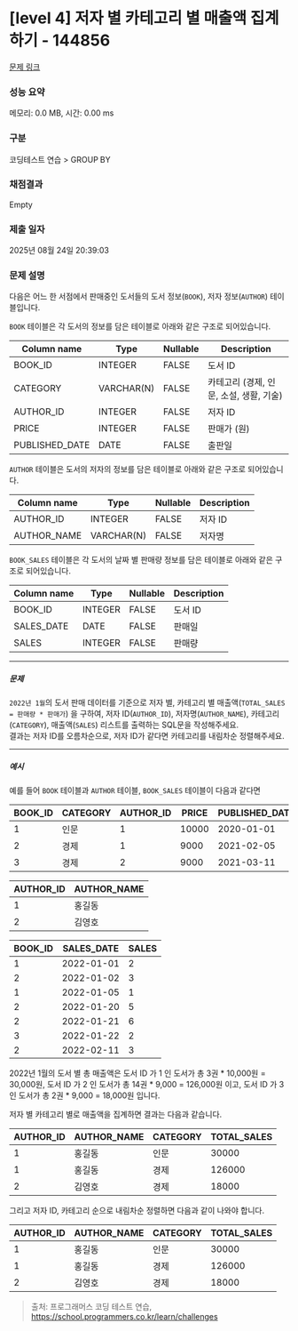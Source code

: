 # [level 4] 저자 별 카테고리 별 매출액 집계하기 - 144856 

[문제 링크](https://school.programmers.co.kr/learn/courses/30/lessons/144856) 

### 성능 요약

메모리: 0.0 MB, 시간: 0.00 ms

### 구분

코딩테스트 연습 > GROUP BY

### 채점결과

Empty

### 제출 일자

2025년 08월 24일 20:39:03

### 문제 설명

<p>다음은 어느 한 서점에서 판매중인 도서들의 도서 정보(<code>BOOK</code>), 저자 정보(<code>AUTHOR</code>) 테이블입니다.</p>

<p><code>BOOK</code> 테이블은 각 도서의 정보를 담은 테이블로 아래와 같은 구조로 되어있습니다.</p>
<table class="table">
        <thead><tr>
<th>Column name</th>
<th>Type</th>
<th>Nullable</th>
<th>Description</th>
</tr>
</thead>
        <tbody><tr>
<td>BOOK_ID</td>
<td>INTEGER</td>
<td>FALSE</td>
<td>도서 ID</td>
</tr>
<tr>
<td>CATEGORY</td>
<td>VARCHAR(N)</td>
<td>FALSE</td>
<td>카테고리 (경제, 인문, 소설, 생활, 기술)</td>
</tr>
<tr>
<td>AUTHOR_ID</td>
<td>INTEGER</td>
<td>FALSE</td>
<td>저자 ID</td>
</tr>
<tr>
<td>PRICE</td>
<td>INTEGER</td>
<td>FALSE</td>
<td>판매가 (원)</td>
</tr>
<tr>
<td>PUBLISHED_DATE</td>
<td>DATE</td>
<td>FALSE</td>
<td>출판일</td>
</tr>
</tbody>
      </table>
<p><code>AUTHOR</code> 테이블은 도서의 저자의 정보를 담은 테이블로 아래와 같은 구조로 되어있습니다.</p>
<table class="table">
        <thead><tr>
<th>Column name</th>
<th>Type</th>
<th>Nullable</th>
<th>Description</th>
</tr>
</thead>
        <tbody><tr>
<td>AUTHOR_ID</td>
<td>INTEGER</td>
<td>FALSE</td>
<td>저자 ID</td>
</tr>
<tr>
<td>AUTHOR_NAME</td>
<td>VARCHAR(N)</td>
<td>FALSE</td>
<td>저자명</td>
</tr>
</tbody>
      </table>
<p><code>BOOK_SALES</code> 테이블은 각 도서의 날짜 별 판매량 정보를 담은 테이블로 아래와 같은 구조로 되어있습니다.</p>
<table class="table">
        <thead><tr>
<th>Column name</th>
<th>Type</th>
<th>Nullable</th>
<th>Description</th>
</tr>
</thead>
        <tbody><tr>
<td>BOOK_ID</td>
<td>INTEGER</td>
<td>FALSE</td>
<td>도서 ID</td>
</tr>
<tr>
<td>SALES_DATE</td>
<td>DATE</td>
<td>FALSE</td>
<td>판매일</td>
</tr>
<tr>
<td>SALES</td>
<td>INTEGER</td>
<td>FALSE</td>
<td>판매량</td>
</tr>
</tbody>
      </table>
<hr>

<h5>문제</h5>

<p><code>2022년 1월</code>의 도서 판매 데이터를 기준으로 저자 별, 카테고리 별 매출액(<code>TOTAL_SALES = 판매량 * 판매가</code>) 을 구하여, 저자 ID(<code>AUTHOR_ID</code>), 저자명(<code>AUTHOR_NAME</code>), 카테고리(<code>CATEGORY</code>), 매출액(<code>SALES</code>) 리스트를 출력하는 SQL문을 작성해주세요. <br>
결과는 저자 ID를 오름차순으로, 저자 ID가 같다면 카테고리를 내림차순 정렬해주세요.</p>

<hr>

<h5>예시</h5>

<p>예를 들어 <code>BOOK</code> 테이블과 <code>AUTHOR</code> 테이블, <code>BOOK_SALES</code> 테이블이 다음과 같다면</p>
<table class="table">
        <thead><tr>
<th>BOOK_ID</th>
<th>CATEGORY</th>
<th>AUTHOR_ID</th>
<th>PRICE</th>
<th>PUBLISHED_DATE</th>
</tr>
</thead>
        <tbody><tr>
<td>1</td>
<td>인문</td>
<td>1</td>
<td>10000</td>
<td>2020-01-01</td>
</tr>
<tr>
<td>2</td>
<td>경제</td>
<td>1</td>
<td>9000</td>
<td>2021-02-05</td>
</tr>
<tr>
<td>3</td>
<td>경제</td>
<td>2</td>
<td>9000</td>
<td>2021-03-11</td>
</tr>
</tbody>
      </table><table class="table">
        <thead><tr>
<th>AUTHOR_ID</th>
<th>AUTHOR_NAME</th>
</tr>
</thead>
        <tbody><tr>
<td>1</td>
<td>홍길동</td>
</tr>
<tr>
<td>2</td>
<td>김영호</td>
</tr>
</tbody>
      </table><table class="table">
        <thead><tr>
<th>BOOK_ID</th>
<th>SALES_DATE</th>
<th>SALES</th>
</tr>
</thead>
        <tbody><tr>
<td>1</td>
<td>2022-01-01</td>
<td>2</td>
</tr>
<tr>
<td>2</td>
<td>2022-01-02</td>
<td>3</td>
</tr>
<tr>
<td>1</td>
<td>2022-01-05</td>
<td>1</td>
</tr>
<tr>
<td>2</td>
<td>2022-01-20</td>
<td>5</td>
</tr>
<tr>
<td>2</td>
<td>2022-01-21</td>
<td>6</td>
</tr>
<tr>
<td>3</td>
<td>2022-01-22</td>
<td>2</td>
</tr>
<tr>
<td>2</td>
<td>2022-02-11</td>
<td>3</td>
</tr>
</tbody>
      </table>
<p>2022년 1월의 도서 별 총 매출액은 도서 ID 가 1 인 도서가 총 3권 * 10,000원 = 30,000원, 도서 ID 가 2 인 도서가 총 14권 * 9,000 = 126,000원 이고, 도서 ID 가 3 인 도서가 총 2권 * 9,000 = 18,000원 입니다.</p>

<p>저자 별 카테고리 별로 매출액을 집계하면 결과는 다음과 같습니다.</p>
<table class="table">
        <thead><tr>
<th>AUTHOR_ID</th>
<th>AUTHOR_NAME</th>
<th>CATEGORY</th>
<th>TOTAL_SALES</th>
</tr>
</thead>
        <tbody><tr>
<td>1</td>
<td>홍길동</td>
<td>인문</td>
<td>30000</td>
</tr>
<tr>
<td>1</td>
<td>홍길동</td>
<td>경제</td>
<td>126000</td>
</tr>
<tr>
<td>2</td>
<td>김영호</td>
<td>경제</td>
<td>18000</td>
</tr>
</tbody>
      </table>
<p>그리고 저자 ID, 카테고리 순으로 내림차순 정렬하면 다음과 같이 나와야 합니다.</p>
<table class="table">
        <thead><tr>
<th>AUTHOR_ID</th>
<th>AUTHOR_NAME</th>
<th>CATEGORY</th>
<th>TOTAL_SALES</th>
</tr>
</thead>
        <tbody><tr>
<td>1</td>
<td>홍길동</td>
<td>인문</td>
<td>30000</td>
</tr>
<tr>
<td>1</td>
<td>홍길동</td>
<td>경제</td>
<td>126000</td>
</tr>
<tr>
<td>2</td>
<td>김영호</td>
<td>경제</td>
<td>18000</td>
</tr>
</tbody>
      </table>

> 출처: 프로그래머스 코딩 테스트 연습, https://school.programmers.co.kr/learn/challenges